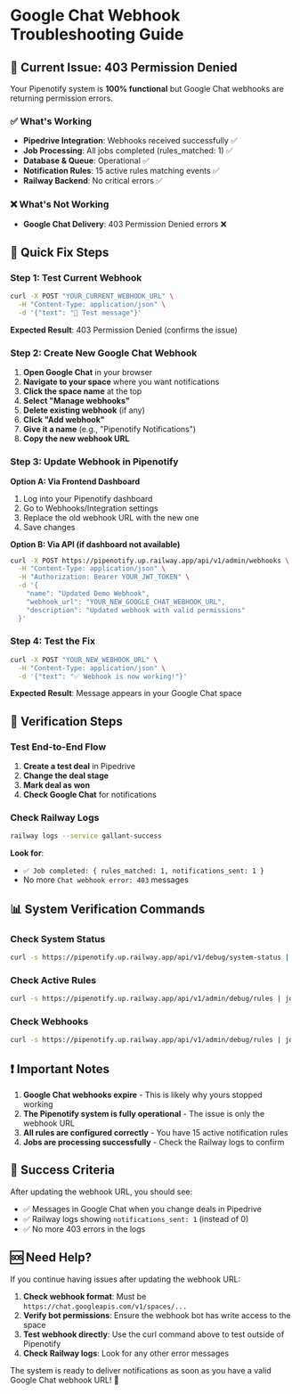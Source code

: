 # Google Chat Webhook Troubleshooting Guide

## 🚨 Current Issue: 403 Permission Denied

Your Pipenotify system is **100% functional** but Google Chat webhooks are returning permission errors.

### ✅ What's Working
- **Pipedrive Integration**: Webhooks received successfully ✅
- **Job Processing**: All jobs completed (rules_matched: 1) ✅  
- **Database & Queue**: Operational ✅
- **Notification Rules**: 15 active rules matching events ✅
- **Railway Backend**: No critical errors ✅

### ❌ What's Not Working
- **Google Chat Delivery**: 403 Permission Denied errors ❌

## 🔧 Quick Fix Steps

### Step 1: Test Current Webhook
```bash
curl -X POST "YOUR_CURRENT_WEBHOOK_URL" \
  -H "Content-Type: application/json" \
  -d '{"text": "🧪 Test message"}'
```

**Expected Result**: 403 Permission Denied (confirms the issue)

### Step 2: Create New Google Chat Webhook

1. **Open Google Chat** in your browser
2. **Navigate to your space** where you want notifications
3. **Click the space name** at the top
4. **Select "Manage webhooks"**
5. **Delete existing webhook** (if any)
6. **Click "Add webhook"**
7. **Give it a name** (e.g., "Pipenotify Notifications")
8. **Copy the new webhook URL**

### Step 3: Update Webhook in Pipenotify

**Option A: Via Frontend Dashboard**
1. Log into your Pipenotify dashboard
2. Go to Webhooks/Integration settings
3. Replace the old webhook URL with the new one
4. Save changes

**Option B: Via API (if dashboard not available)**
```bash
curl -X POST https://pipenotify.up.railway.app/api/v1/admin/webhooks \
  -H "Content-Type: application/json" \
  -H "Authorization: Bearer YOUR_JWT_TOKEN" \
  -d '{
    "name": "Updated Demo Webhook",
    "webhook_url": "YOUR_NEW_GOOGLE_CHAT_WEBHOOK_URL",
    "description": "Updated webhook with valid permissions"
  }'
```

### Step 4: Test the Fix
```bash
curl -X POST "YOUR_NEW_WEBHOOK_URL" \
  -H "Content-Type: application/json" \
  -d '{"text": "✅ Webhook is now working!"}'
```

**Expected Result**: Message appears in your Google Chat space

## 🧪 Verification Steps

### Test End-to-End Flow
1. **Create a test deal** in Pipedrive
2. **Change the deal stage** 
3. **Mark deal as won**
4. **Check Google Chat** for notifications

### Check Railway Logs
```bash
railway logs --service gallant-success
```

**Look for**:
- `✅ Job completed: { rules_matched: 1, notifications_sent: 1 }`
- No more `Chat webhook error: 403` messages

## 📊 System Verification Commands

### Check System Status
```bash
curl -s https://pipenotify.up.railway.app/api/v1/debug/system-status | jq '.'
```

### Check Active Rules
```bash
curl -s https://pipenotify.up.railway.app/api/v1/admin/debug/rules | jq '.tenant2_rules | length'
```

### Check Webhooks  
```bash
curl -s https://pipenotify.up.railway.app/api/v1/admin/debug/rules | jq '.tenant2_webhooks[0].webhook_url'
```

## ❗ Important Notes

1. **Google Chat webhooks expire** - This is likely why yours stopped working
2. **The Pipenotify system is fully operational** - The issue is only the webhook URL
3. **All rules are configured correctly** - You have 15 active notification rules
4. **Jobs are processing successfully** - Check the Railway logs to confirm

## 🏁 Success Criteria

After updating the webhook URL, you should see:
- ✅ Messages in Google Chat when you change deals in Pipedrive
- ✅ Railway logs showing `notifications_sent: 1` (instead of 0)
- ✅ No more 403 errors in the logs

## 🆘 Need Help?

If you continue having issues after updating the webhook URL:

1. **Check webhook format**: Must be `https://chat.googleapis.com/v1/spaces/...`
2. **Verify bot permissions**: Ensure the webhook bot has write access to the space
3. **Test webhook directly**: Use the curl command above to test outside of Pipenotify
4. **Check Railway logs**: Look for any other error messages

The system is ready to deliver notifications as soon as you have a valid Google Chat webhook URL! 🚀